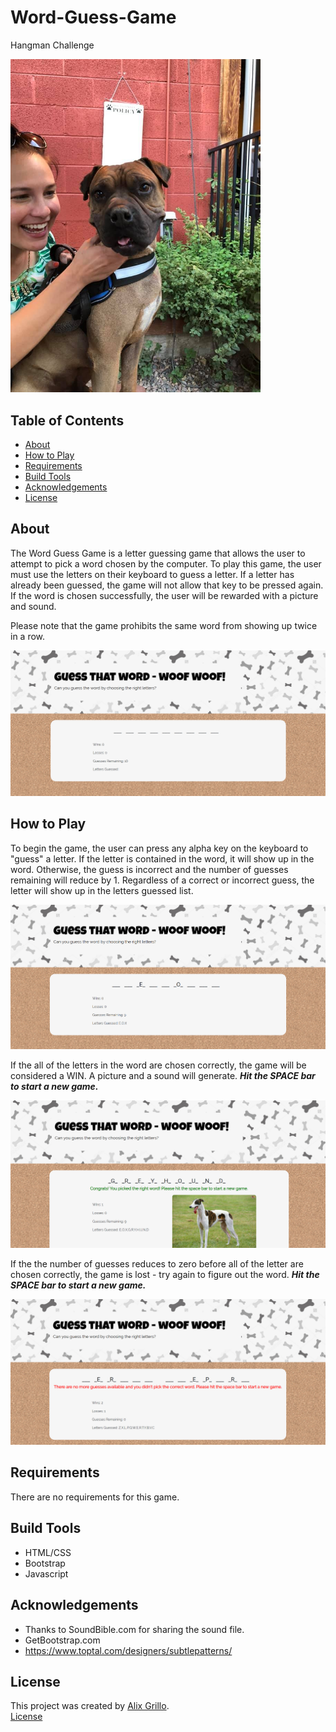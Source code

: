 # Word-Guess-Game
Hangman Challenge


<img src="/assets/images/cover-photo.jpg" width = 400px>


## Table of Contents
* [About](#about)
* [How to Play](#how-to-play)
* [Requirements](#requirements)
* [Build Tools](#build-tools)
* [Acknowledgements](#acknowledgements)
* [License](#license)


## About
The Word Guess Game is a letter guessing game that allows the user to attempt to pick a word chosen by
the computer. To play this game, the user must use the letters on their keyboard to guess a letter. If 
a letter has already been guessed, the game will not allow that key to be pressed again. If the word is 
chosen successfully, the user will be rewarded with a picture and sound.

Please note that the game prohibits the same word from showing up twice in a row.

<img src="/assets/images/initial-game-screen.PNG">

## How to Play
To begin the game, the user can press any alpha key on the keyboard to "guess" a letter. If the letter
is contained in the word, it will show up in the word. Otherwise, the guess is incorrect and the number
of guesses remaining will reduce by 1. Regardless of a correct or incorrect guess, the letter will show up
in the letters guessed list.

<img src="/assets/images/game-with-letters-chosen.PNG">

If the all of the letters in the word are chosen correctly, the game will be considered a WIN. A picture
and a sound will generate. <strong><em> Hit the SPACE bar to start a new game. </em></strong>

<img src="/assets/images/game-winner.PNG">

If the the number of guesses reduces to zero before all of the letter are chosen correctly, the game is 
lost - try again to figure out the word. <strong><em> Hit the SPACE bar to start a new game. </em></strong>

<img src="/assets/images/game-loser.PNG">


## Requirements
There are no requirements for this game.

## Build Tools
* HTML/CSS
* Bootstrap
* Javascript

## Acknowledgements
* Thanks to SoundBible.com for sharing the sound file.
* GetBootstrap.com
* https://www.toptal.com/designers/subtlepatterns/

## License
This project was created by [Alix Grillo](https://github.com/alixgrillo).    
[License](https://github.com/alixgrillo/Word-Guess/Game/LICENSE.md) 
